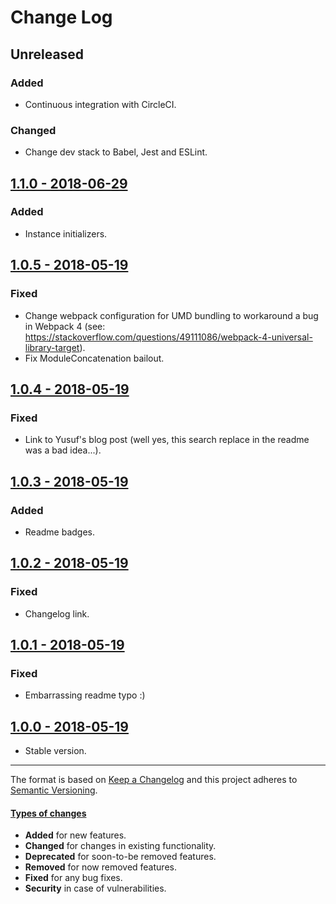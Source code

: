 # Change Log

## Unreleased

### Added

- Continuous integration with CircleCI.

### Changed

- Change dev stack to Babel, Jest and ESLint.

## [1.1.0 - 2018-06-29](https://github.com/alonrbar/peppermint-di/tree/v1.1.0)

### Added

- Instance initializers.

## [1.0.5 - 2018-05-19](https://github.com/alonrbar/peppermint-di/tree/v1.0.5)

### Fixed

- Change webpack configuration for UMD bundling to workaround a bug in Webpack 4 (see: https://stackoverflow.com/questions/49111086/webpack-4-universal-library-target).
- Fix ModuleConcatenation bailout.

## [1.0.4 - 2018-05-19](https://github.com/alonrbar/peppermint-di/tree/v1.0.4)

### Fixed

- Link to Yusuf's blog post (well yes, this search replace in the readme was a bad idea...).

## [1.0.3 - 2018-05-19](https://github.com/alonrbar/peppermint-di/tree/v1.0.3)

### Added

- Readme badges.

## [1.0.2 - 2018-05-19](https://github.com/alonrbar/peppermint-di/tree/v1.0.2)

### Fixed

- Changelog link.

## [1.0.1 - 2018-05-19](https://github.com/alonrbar/peppermint-di/tree/v1.0.1)

### Fixed

- Embarrassing readme typo :)

## [1.0.0 - 2018-05-19](https://github.com/alonrbar/peppermint-di/tree/v1.0.0)

- Stable version.

---

The format is based on [Keep a Changelog](http://keepachangelog.com/) and this project adheres to [Semantic Versioning](http://semver.org/).

#### [Types of changes](http://keepachangelog.com)

- **Added** for new features.
- **Changed** for changes in existing functionality.
- **Deprecated** for soon-to-be removed features.
- **Removed** for now removed features.
- **Fixed** for any bug fixes.
- **Security** in case of vulnerabilities.